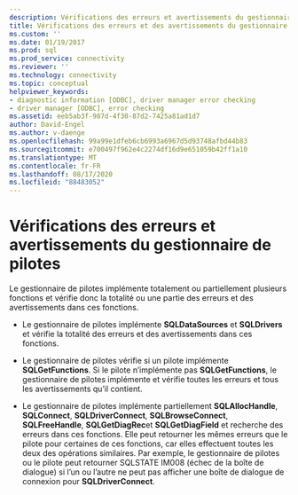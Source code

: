 ```yaml
---
description: Vérifications des erreurs et avertissements du gestionnaire de pilotes
title: Vérifications des erreurs et des avertissements du gestionnaire de pilotes | Microsoft Docs
ms.custom: ''
ms.date: 01/19/2017
ms.prod: sql
ms.prod_service: connectivity
ms.reviewer: ''
ms.technology: connectivity
ms.topic: conceptual
helpviewer_keywords:
- diagnostic information [ODBC], driver manager error checking
- driver manager [ODBC], error checking
ms.assetid: eeb5ab3f-987d-4f30-87d2-7425a81ad1d7
author: David-Engel
ms.author: v-daenge
ms.openlocfilehash: 99a99e1dfeb6cb6993a6967d5d93748afbd44b83
ms.sourcegitcommit: e700497f962e4c2274df16d9e651059b42ff1a10
ms.translationtype: MT
ms.contentlocale: fr-FR
ms.lasthandoff: 08/17/2020
ms.locfileid: "88483052"
---
```

# <a name="driver-manager-error-and-warning-checks"></a>Vérifications des erreurs et avertissements du gestionnaire de pilotes
Le gestionnaire de pilotes implémente totalement ou partiellement plusieurs fonctions et vérifie donc la totalité ou une partie des erreurs et des avertissements dans ces fonctions.  
  
-   Le gestionnaire de pilotes implémente **SQLDataSources** et **SQLDrivers** et vérifie la totalité des erreurs et des avertissements dans ces fonctions.  
  
-   Le gestionnaire de pilotes vérifie si un pilote implémente **SQLGetFunctions**. Si le pilote n’implémente pas **SQLGetFunctions**, le gestionnaire de pilotes implémente et vérifie toutes les erreurs et tous les avertissements qu’il contient.  
  
-   Le gestionnaire de pilotes implémente partiellement **SQLAllocHandle**, **SQLConnect**, **SQLDriverConnect**, **SQLBrowseConnect**, **SQLFreeHandle**, **SQLGetDiagRec**et **SQLGetDiagField** et recherche des erreurs dans ces fonctions. Elle peut retourner les mêmes erreurs que le pilote pour certaines de ces fonctions, car elles effectuent toutes les deux des opérations similaires. Par exemple, le gestionnaire de pilotes ou le pilote peut retourner SQLSTATE IM008 (échec de la boîte de dialogue) si l’un ou l’autre ne peut pas afficher une boîte de dialogue de connexion pour **SQLDriverConnect**.
